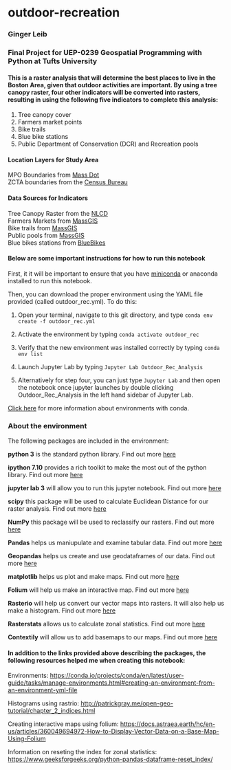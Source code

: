 # outdoor-recreation  
### Ginger Leib
### Final Project for UEP-0239 Geospatial Programming with Python at Tufts University  

#### This is a raster analysis that will determine the best places to live in the Boston Area, given that outdoor activities are important. By using a tree canopy raster, four other indicators will be converted into rasters, resulting in using the following five indicators to complete this analysis:  

1. Tree canopy cover  
2. Farmers market points  
3. Bike trails  
4. Blue bike stations  
5. Public Department of Conservation (DCR) and Recreation pools  

#### Location Layers for Study Area  
MPO Boundaries from [Mass Dot](https://geo-massdot.opendata.arcgis.com/datasets/mpo-boundaries?geometry=-75.888%2C41.541%2C-67.544%2C42.964)  
ZCTA boundaries from the [Census Bureau](https://www.census.gov/cgi-bin/geo/shapefiles/)  

#### Data Sources for Indicators  
Tree Canopy Raster from the [NLCD](https://www.mrlc.gov/data/nlcd-2016-usfs-tree-canopy-cover-conus)    
Farmers Markets from [MassGIS](https://www.mass.gov/orgs/massgis-bureau-of-geographic-information)  
Bike trails from [MassGIS](https://www.mass.gov/orgs/massgis-bureau-of-geographic-information)  
Public pools from [MassGIS](https://www.mass.gov/orgs/massgis-bureau-of-geographic-information)  
Blue bikes stations from [BlueBikes](https://www.bluebikes.com/system-data)  

#### Below are some important instructions for how to run this notebook  

First, it it will be important to ensure that you have [miniconda](https://docs.conda.io/en/latest/miniconda.html) or anaconda installed to run this notebook.     

Then, you can download the proper environment using the YAML file provided (called outdoor_rec.yml). To do this:  

1. Open your terminal, navigate to this git directory, and type ```conda env create -f outdoor_rec.yml```  

2. Activate the environment by typing ```conda activate outdoor_rec```  

3. Verify that the new environment was installed correctly by typing ```conda env list```  

4. Launch Jupyter Lab by typing ```Jupyter Lab Outdoor_Rec_Analysis```  

5. Alternatively for step four, you can just type ```Jupyter Lab``` and then open the notebook once jupyter launches by double clicking Outdoor_Rec_Analysis in the left hand sidebar of Jupyter Lab. 

[Click here](https://conda.io/projects/conda/en/latest/user-guide/tasks/manage-environments.html#creating-an-environment-from-an-environment-yml-file) for more information about environments with conda.   

### About the environment  

The following packages are included in the environment:

**python 3** is the standard python library. Find out more [here](https://www.python.org/)  

**ipython 7.10** provides a rich toolkit to make the most out of the python library. Find out more [here](https://ipython.org/)  

**jupyter lab 3** will allow you to run this jupyter notebook. Find out more [here](https://jupyter.org/)  

**scipy** this package will be used to calculate Euclidean Distance for our raster analysis. Find out more [here](https://www.scipy.org/)  

**NumPy** this package will be used to reclassify our rasters. Find out more [here](https://numpy.org/)  

**Pandas** helps us maniupulate and examine tabular data. Find out more [here](https://pandas.pydata.org/)  

**Geopandas** helps us create and use geodataframes of our data. Find out more [here](https://geopandas.org/)  

**matplotlib** helps us plot and make maps. Find out more [here](https://matplotlib.org/)  

**Folium** will help us make an interactive map. Find out more [here](https://python-visualization.github.io/folium/)  

**Rasterio** will help us convert our vector maps into rasters. It will also help us make a histogram. Find out more [here](https://rasterio.readthedocs.io/en/latest/)  

**Rasterstats** allows us to calculate zonal statistics. Find out more [here](https://pythonhosted.org/rasterstats/)  

**Contextily** will allow us to add basemaps to our maps. Find out more [here](https://contextily.readthedocs.io/en/latest/)  



#### In addition to the links provided above describing the packages, the following resources helped me when creating this notebook:  

Environments: https://conda.io/projects/conda/en/latest/user-guide/tasks/manage-environments.html#creating-an-environment-from-an-environment-yml-file  

Histograms using rastrio: http://patrickgray.me/open-geo-tutorial/chapter_2_indices.html  

Creating interactive maps using folium: https://docs.astraea.earth/hc/en-us/articles/360049694972-How-to-Display-Vector-Data-on-a-Base-Map-Using-Folium  

Information on reseting the index for zonal statistics: https://www.geeksforgeeks.org/python-pandas-dataframe-reset_index/  